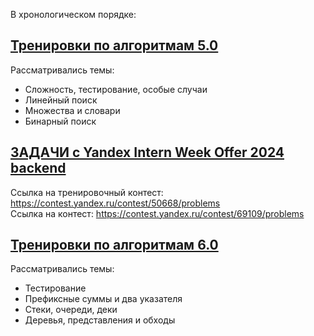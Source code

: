 В хронологическом порядке:

## [Тренировки по алгоритмам 5.0](Algorithm%20training/)
Рассматривались темы:
  - Сложность, тестирование, особые случаи
  - Линейный поиск
  - Множества и словари
  - Бинарный поиск


$\text{ }$


## [ЗАДАЧИ с Yandex Intern Week Offer 2024 backend](InternWeekContest/)
Ссылка на тренировочный контест: https://contest.yandex.ru/contest/50668/problems \
Ссылка на контест: https://contest.yandex.ru/contest/69109/problems


$\text{ }$


## [Тренировки по алгоритмам 6.0](Algorithm%20training/)
Рассматривались темы:
  - Тестирование
  - Префиксные суммы и два указателя
  - Стеки, очереди, деки
  - Деревья, представления и обходы
